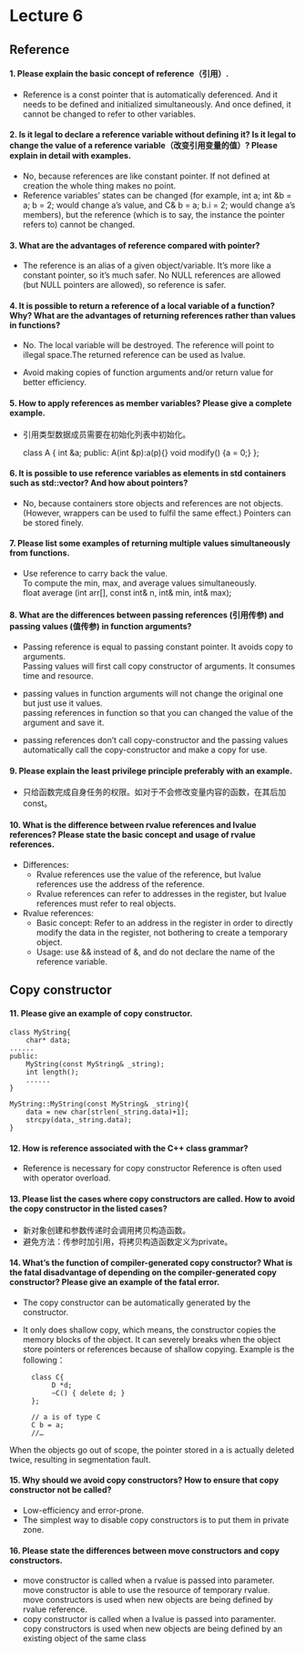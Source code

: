 # Lecture 6 
## Reference
#### 1.	Please explain the basic concept of reference（引用）. 

- Reference is a const pointer that is automatically deferenced. And it needs to be defined and initialized simultaneously. And once defined, it cannot be changed to refer to other variables.


#### 2. Is it legal to declare a reference variable without defining it? Is it legal to change the value of a reference variable（改变引用变量的值）? Please explain in detail with examples. 
- No, because references are like constant  pointer. If not defined at creation the whole thing makes no point. 
- Reference variables’ states can be changed (for example, 
int a; int &b = a; b = 2; would change a’s value, 
and C& b = a; b.i = 2; would change a’s members), 
but the reference (which is to say, the instance the pointer refers to) cannot be changed.

#### 3. What are the advantages of reference compared with pointer?

- The reference is an alias of a given object/variable. It’s more like a constant pointer, so it’s much safer.
No NULL references are allowed (but NULL pointers are allowed), so reference is safer.


#### 4. It is possible to return a reference of a local variable of a function? Why? What are the advantages of returning references rather than values in functions?

- No. The local variable will be destroyed. The reference will point to illegal space.The returned reference can be used as lvalue.

- Avoid making copies of function arguments and/or return value for better efficiency.


#### 5. How to apply references as member variables? Please give a complete example.

- 引用类型数据成员需要在初始化列表中初始化。
	
	class A
	{
		int &a;
	public:
		A(int &p):a(p){}
	    void modify() {a = 0;}
	};

#### 6. It is possible to use reference variables as elements in std containers such as std::vector? And how about pointers?
- No, because containers store objects and references are not objects. (However, wrappers can be used to fulfil the same effect.) Pointers can be stored finely.

#### 7. Please list some examples of returning multiple values simultaneously from functions.

- Use reference to carry back the value.  
	To compute the min, max, and average values simultaneously.   
	float average (int arr[], const int& n, int& min, int& max);


#### 8. What are the differences between passing references (引用传参) and passing values (值传参) in function arguments?

- Passing reference is equal to passing constant pointer. It avoids copy to arguments.  
Passing values will first call copy constructor of arguments. It consumes time and resource.

- passing values in function arguments will not change the original one but just use it values.  
passing references in function so that you can changed the value of the argument and save it.

- passing references don’t call copy-constructor and the passing values automatically call the copy-constructor and make a copy for use.

#### 9. Please explain the least privilege principle preferably with an example.

- 只给函数完成自身任务的权限。如对于不会修改变量内容的函数，在其后加const。

#### 10. What is the difference between rvalue references and lvalue references? Please state the basic concept and usage of rvalue references.


- Differences:
  - Rvalue references use the value of the reference, but lvalue references use the address of the reference.
  - Rvalue references can refer to addresses in the register, but lvalue references must refer to real objects.
- Rvalue references:
  - Basic concept: Refer to an address in the register in order to directly modify the data in the register, not bothering to create a temporary object.
  - Usage: use && instead of &, and do not declare the name of the reference variable.


##	Copy constructor
#### 11.	Please give an example of copy constructor.


	class MyString{
		char* data;
	......
	public:
		MyString(const MyString& _string);
		int length();
		......
	}
	
	MyString::MyString(const MyString& _string){
		data = new char[strlen(_string.data)+1];
		strcpy(data,_string.data);
	}

#### 12.	How is reference associated with the C++ class grammar?

- Reference is necessary for copy constructor
Reference is often used with operator overload.


#### 13.	Please list the cases where copy constructors are called. How to avoid the copy constructor in the listed cases?

- 新对象创建和参数传递时会调用拷贝构造函数。
- 避免方法：传参时加引用，将拷贝构造函数定义为private。




#### 14.	What’s the function of compiler-generated copy constructor? What is the fatal disadvantage of depending on the compiler-generated copy constructor? Please give an example of the fatal error. 
- The copy constructor can be automatically generated by the constructor. 
- It only does shallow copy, which means, the constructor copies the memory blocks of the object. It can severely breaks when the object store pointers or references because of shallow copying. Example is the following：

		class C{
		     D *d;
		     ~C() { delete d; }
		};
		
		// a is of type C
		C b = a;
		//…

 When the objects go out of scope, the pointer stored in a is actually deleted twice, resulting in segmentation fault.


#### 15.	Why should we avoid copy constructors? How to ensure that copy constructor not be called?


- Low-efficiency and error-prone.
- The simplest way to disable copy constructors is to put them in private zone.

#### 16.	Please state the differences between move constructors and copy constructors.

- move constructor is called when a rvalue is passed into parameter.  
move constructor is able to use the resource of temporary rvalue.  
move constructors is used when new objects are being defined by rvalue reference.
- copy constructor is called when a lvalue is passed into paramenter.  
copy constructors is used when new objects are being defined by an existing object of the same class




